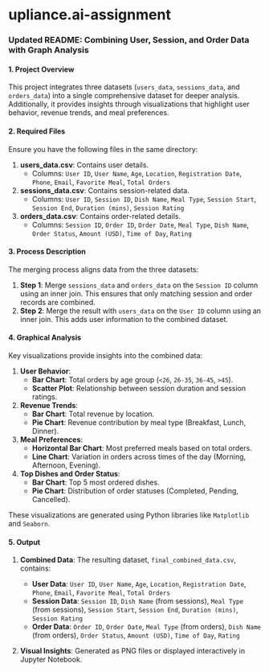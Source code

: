 # upliance.ai-assignment
### Updated README: Combining User, Session, and Order Data with Graph Analysis

#### **1. Project Overview**
This project integrates three datasets (`users_data`, `sessions_data`, and `orders_data`) into a single comprehensive dataset for deeper analysis. Additionally, it provides insights through visualizations that highlight user behavior, revenue trends, and meal preferences.

#### **2. Required Files**
Ensure you have the following files in the same directory:
1. **users_data.csv**: Contains user details.
   - Columns: `User ID`, `User Name`, `Age`, `Location`, `Registration Date`, `Phone`, `Email`, `Favorite Meal`, `Total Orders`
2. **sessions_data.csv**: Contains session-related data.
   - Columns: `User ID`, `Session ID`, `Dish Name`, `Meal Type`, `Session Start`, `Session End`, `Duration (mins)`, `Session Rating`
3. **orders_data.csv**: Contains order-related details.
   - Columns: `Session ID`, `Order ID`, `Order Date`, `Meal Type`, `Dish Name`, `Order Status`, `Amount (USD)`, `Time of Day`, `Rating`

#### **3. Process Description**
The merging process aligns data from the three datasets:
1. **Step 1**: Merge `sessions_data` and `orders_data` on the `Session ID` column using an inner join. This ensures that only matching session and order records are combined.
2. **Step 2**: Merge the result with `users_data` on the `User ID` column using an inner join. This adds user information to the combined dataset.

#### **4. Graphical Analysis**
Key visualizations provide insights into the combined data:
1. **User Behavior**: 
   - **Bar Chart**: Total orders by age group (`<26`, `26-35`, `36-45`, `>45`).
   - **Scatter Plot**: Relationship between session duration and session ratings.
2. **Revenue Trends**:
   - **Bar Chart**: Total revenue by location.
   - **Pie Chart**: Revenue contribution by meal type (Breakfast, Lunch, Dinner).
3. **Meal Preferences**:
   - **Horizontal Bar Chart**: Most preferred meals based on total orders.
   - **Line Chart**: Variation in orders across times of the day (Morning, Afternoon, Evening).
4. **Top Dishes and Order Status**:
   - **Bar Chart**: Top 5 most ordered dishes.
   - **Pie Chart**: Distribution of order statuses (Completed, Pending, Cancelled).

These visualizations are generated using Python libraries like `Matplotlib` and `Seaborn`.

#### **5. Output**
1. **Combined Data**: The resulting dataset, `final_combined_data.csv`, contains:
   - **User Data**: `User ID`, `User Name`, `Age`, `Location`, `Registration Date`, `Phone`, `Email`, `Favorite Meal`, `Total Orders`
   - **Session Data**: `Session ID`, `Dish Name` (from sessions), `Meal Type` (from sessions), `Session Start`, `Session End`, `Duration (mins)`, `Session Rating`
   - **Order Data**: `Order ID`, `Order Date`, `Meal Type` (from orders), `Dish Name` (from orders), `Order Status`, `Amount (USD)`, `Time of Day`, `Rating`

2. **Visual Insights**: Generated as PNG files or displayed interactively in Jupyter Notebook.



